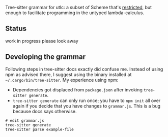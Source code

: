 Tree-sitter grammar for utlc: a subset of Scheme that's [restricted](https://sites.ualberta.ca/~jhoover/325/CourseNotes/section/Scheme_1.htm), but enough to facilitate programming in the untyped lambda-calculus.

## Status

work in progress please look away

## Developing the grammar

Following steps in tree-sitter docs exactly did confuse me. Instead of using npm as advised there, I suggest using the binary installed at `~/.cargo/bin/tree-sitter`.
My experience using npm:
- Dependencies got displaced from `package.json` after invoking `tree-sitter generate`.
- `tree-sitter generate` can only run once; you have to `npm init` all over again if you decide that you have changes to `grammar.js`. This is a bug because docs says otherwise.

```
# edit grammar.js
tree-sitter generate
tree-sitter parse example-file
```
